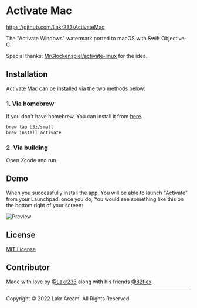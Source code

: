 # Activate Mac
https://github.com/Lakr233/ActivateMac

The "Activate Windows" watermark ported to macOS with ~~Swift~~ Objective-C.

Special thanks: [MrGlockenspiel/activate-linux](https://github.com/MrGlockenspiel/activate-linux) for the idea.

## Installation
Activate Mac can be installed via the two methods below:
### 1. Via homebrew
If you don't have homebrew, You can install it from [here](https://brew.sh/).
```zsh
brew tap b3z/small
brew install activate
```
### 2. Via building
Open Xcode and run.

## Demo
When you successfully install the app, You will be able to launch "Activate" from your Launchpad. once you do, You would see something like this on the bottom right of your screen:

![Preview](./Resources/Preview.png)

## License

[MIT License](./LICENSE)

## Contributor

Made with love by [@Lakr233](https://twitter.com/Lakr233) along with his friends [@82flex](https://twitter.com/82flex)

---

Copyright © 2022 Lakr Aream. All Rights Reserved.
